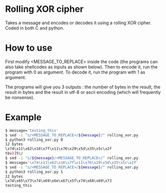 # Rolling XOR cipher

Takes a message and encodes or decodes it using a rolling XOR cipher. Coded in both C and python.

# How to use

First modify <MESSAGE_TO_REPLACE> inside the code (the programs can also take shellcodes as inputs as shown below). Then to encode it, run the program with 0 as argument. To decode it, run the program with 1 as argument.

The programs will give you 3 outputs : the number of bytes in the result, the result in bytes and the result in utf-8 or ascii encoding (which will frequently be nonsense).

# Example

```sh
$ message='testing_this'
$ sed -i "s/<MESSAGE_TO_REPLACE>/${message}/" rolling_xor.py
$ python3 rolling_xor.py 0
12 bytes
\x74\x11\x62\x16\x7f\x11\x76\x29\x5d\x35\x5c\x2f
tbv)]5\/
$ sed -i "s/${message}/<MESSAGE_TO_REPLACE>/" rolling_xor.py
$ message='\x74\x11\x62\x16\x7f\x11\x76\x29\x5d\x35\x5c\x2f'
$ sed -i "s/<MESSAGE_TO_REPLACE>/${message}/" rolling_xor.py
$ python3 rolling_xor.py 1
12 bytes
\x74\x65\x73\x74\x69\x6e\x67\x5f\x74\x68\x69\x73
testing_this
```

